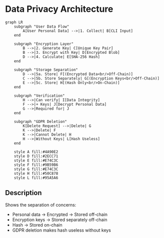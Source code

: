 # Data Privacy Architecture

```mermaid
graph LR
    subgraph "User Data Flow"
        A[User Personal Data] -->|1. Collect| B[CLI Input]
    end

    subgraph "Encryption Layer"
        B -->|2. Generate Key| C[Unique Key Pair]
        B -->|3. Encrypt with Key| D[Encrypted Blob]
        D -->|4. Calculate| E[SHA-256 Hash]
    end

    subgraph "Storage Separation"
        D -->|5a. Store| F[(Encrypted Data<br/>Off-Chain)]
        C -->|5b. Store Separately| G[(Encryption Keys<br/>Off-Chain)]
        E -->|5c. Store| H[(Hash Only<br/>On-Chain)]
    end

    subgraph "Verification"
        H -->|Can verify| I[Data Integrity]
        F -->|+ Keys| J[Decrypt Personal Data]
        G -->|Required for| J
    end

    subgraph "GDPR Deletion"
        K[Delete Request] -->|Delete| G
        K -->|Delete| F
        K -->|Cannot Delete| H
        H -->|Without Keys| L[Hash Useless]
    end

    style A fill:#4A90E2
    style D fill:#2ECC71
    style E fill:#E74C3C
    style F fill:#9B59B6
    style G fill:#E74C3C
    style H fill:#50C878
    style L fill:#95A5A6
```

## Description

Shows the separation of concerns:

- Personal data → Encrypted → Stored off-chain
- Encryption keys → Stored separately off-chain
- Hash → Stored on-chain
- GDPR deletion makes hash useless without keys
